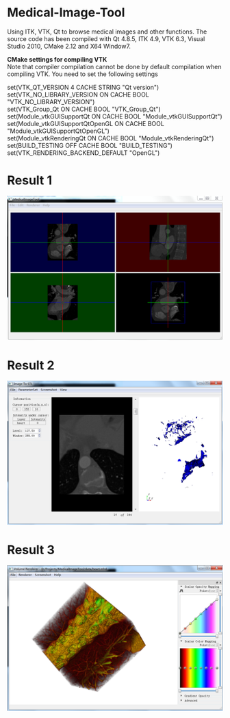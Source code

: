 # Medical-Image-Tool
Using ITK, VTK, Qt  to browse medical images and other functions.
The source code has been compiled with Qt 4.8.5, ITK 4.9, VTK 6.3, Visual Studio 2010, CMake 2.12 and X64 Window7.

**CMake settings for compiling VTK**  
Note that compiler compilation cannot be done by default compilation when compiling VTK.
You need to set the following settings

set(VTK_QT_VERSION 4 CACHE STRING "Qt version")  
set(VTK_NO_LIBRARY_VERSION ON CACHE BOOL "VTK_NO_LIBRARY_VERSION")  
set(VTK_Group_Qt ON CACHE BOOL "VTK_Group_Qt")  
set(Module_vtkGUISupportQt ON CACHE BOOL "Module_vtkGUISupportQt")  
set(Module_vtkGUISupportQtOpenGL ON CACHE BOOL "Module_vtkGUISupportQtOpenGL")  
set(Module_vtkRenderingQt ON CACHE BOOL "Module_vtkRenderingQt")  
set(BUILD_TESTING OFF CACHE BOOL "BUILD_TESTING")  
set(VTK_RENDERING_BACKEND_DEFAULT "OpenGL")
# Result 1
![image](https://github.com/wangdemon/Medical-Image-Tool/blob/master/Result/pic1.png)
# Result 2
![image](https://github.com/wangdemon/Medical-Image-Tool/blob/master/Result/pic2.png)
# Result 3
![image](https://github.com/wangdemon/Medical-Image-Tool/blob/master/Result/pic3.png)
